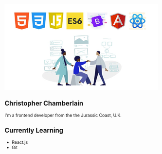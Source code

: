 ![](fewd.jpg)

## Christopher Chamberlain ##

I'm a frontend developer from the the Jurassic Coast, U.K.

## Currently Learning ## 
- React.js
- Git

